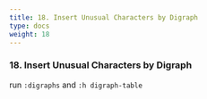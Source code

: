 ```yaml
---
title: 18. Insert Unusual Characters by Digraph
type: docs
weight: 18
---
```


### 18. Insert Unusual Characters by Digraph

run `:digraphs` and `:h digraph-table`
